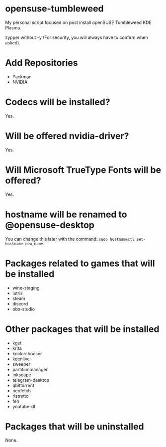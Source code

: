 # opensuse-tumbleweed

My personal script focused on post install openSUSE Tumbleweed KDE Plasma.

zypper without -y (For security, you will always have to confirm when asked).

# Add Repositories
- Packman
- NVIDIA

# Codecs will be installed?
Yes.

# Will be offered nvidia-driver?
Yes.

# Will Microsoft TrueType Fonts will be offered?
Yes.

# hostname will be renamed to @opensuse-desktop
You can change this later with the command: `sudo hostnamectl set-hostname new_name`

# Packages related to games that will be installed
- wine-staging
- lutris
- steam
- discord
- obs-studio

# Other packages that will be installed
- kget
- krita
- kcolorchooser
- kdenlive
- sweeper
- partitionmanager
- inkscape
- telegram-desktop
- qbittorrent
- neofetch
- ristretto
- feh
- youtube-dl

# Packages that will be uninstalled
None.
